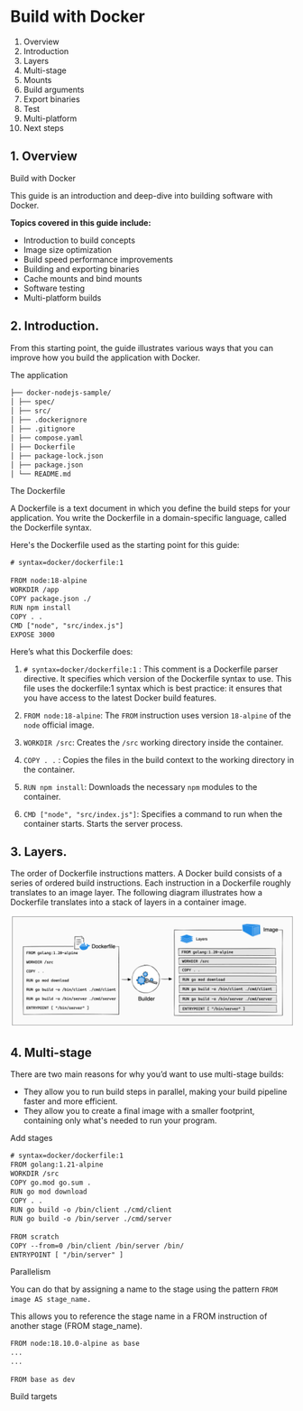 # Build with Docker

1. Overview
2. Introduction 
3. Layers 
4. Multi-stage
5. Mounts
6. Build arguments
7. Export binaries
8. Test
9. Multi-platform
10. Next steps

## 1. Overview

Build with Docker

This guide is an introduction and deep-dive into building software with Docker.

**Topics covered in this guide include:**

- Introduction to build concepts
- Image size optimization
- Build speed performance improvements
- Building and exporting binaries
- Cache mounts and bind mounts
- Software testing
- Multi-platform builds


## 2. Introduction.

From this starting point, the guide illustrates various ways that you can improve how you build the application with Docker.


The application

```
├── docker-nodejs-sample/
│ ├── spec/
│ ├── src/
│ ├── .dockerignore
│ ├── .gitignore
│ ├── compose.yaml
│ ├── Dockerfile
│ ├── package-lock.json
│ ├── package.json
│ └── README.md
```


The Dockerfile

A Dockerfile is a text document in which you define the build steps for your application. You write the Dockerfile in a domain-specific language, called the Dockerfile syntax.

Here's the Dockerfile used as the starting point for this guide:
```
# syntax=docker/dockerfile:1

FROM node:18-alpine
WORKDIR /app
COPY package.json ./
RUN npm install
COPY . .
CMD ["node", "src/index.js"]
EXPOSE 3000
```

Here’s what this Dockerfile does:

1. `# syntax=docker/dockerfile:1` : This comment is a Dockerfile parser directive. It specifies which version of the Dockerfile syntax to use. This file uses the dockerfile:1 syntax which is best practice: it ensures that you have access to the latest Docker build features.

2. `FROM node:18-alpine`: The `FROM` instruction uses version `18-alpine` of the `node` official image.
3. `WORKDIR /src`: Creates the `/src` working directory inside the container.
4. `COPY . .` : Copies the files in the build context to the working directory in the container.
5. `RUN npm install`: Downloads the necessary `npm` modules to the container.
6. `CMD ["node", "src/index.js"]`: Specifies a command to run when the container starts. Starts the server process.


## 3. Layers.

The order of Dockerfile instructions matters. A Docker build consists of a series of ordered build instructions. Each instruction in a Dockerfile roughly translates to an image layer. The following diagram illustrates how a Dockerfile translates into a stack of layers in a container image.

![Layers](../images/layers.png)


## 4. Multi-stage

There are two main reasons for why you’d want to use multi-stage builds:

- They allow you to run build steps in parallel, making your build pipeline faster and more efficient.
- They allow you to create a final image with a smaller footprint, containing only what's needed to run your program.

Add stages

```
# syntax=docker/dockerfile:1
FROM golang:1.21-alpine
WORKDIR /src
COPY go.mod go.sum .
RUN go mod download
COPY . .
RUN go build -o /bin/client ./cmd/client
RUN go build -o /bin/server ./cmd/server

FROM scratch
COPY --from=0 /bin/client /bin/server /bin/
ENTRYPOINT [ "/bin/server" ]

```

Parallelism

You can do that by assigning a name to the stage using the pattern `FROM image AS stage_name. `

This allows you to reference the stage name in a FROM instruction of another stage (FROM stage_name).

```
FROM node:18.10.0-alpine as base
...
...

FROM base as dev 
```

Build targets